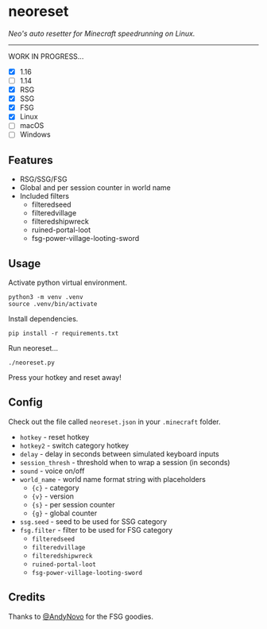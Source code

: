 # neoreset

_Neo's auto resetter for Minecraft speedrunning on Linux._

---

WORK IN PROGRESS...

- [x] 1.16
- [ ] 1.14
- [x] RSG
- [x] SSG
- [x] FSG
- [x] Linux
- [ ] macOS
- [ ] Windows

## Features

- RSG/SSG/FSG
- Global and per session counter in world name
- Included filters
    - filteredseed
    - filteredvillage
    - filteredshipwreck
    - ruined-portal-loot
    - fsg-power-village-looting-sword

## Usage

Activate python virtual environment.

```
python3 -m venv .venv
source .venv/bin/activate
```

Install dependencies.

```
pip install -r requirements.txt
```

Run neoreset…

```
./neoreset.py
```

Press your hotkey and reset away!

## Config

Check out the file called `neoreset.json` in your `.minecraft` folder.

- `hotkey` - reset hotkey
- `hotkey2` - switch category hotkey
- `delay` - delay in seconds between simulated keyboard inputs
- `session_thresh` - threshold when to wrap a session (in seconds)
- `sound` - voice on/off
- `world_name` - world name format string with placeholders
    - `{c}` - category
    - `{v}` - version
    - `{s}` - per session counter
    - `{g}` - global counter
- `ssg.seed` - seed to be used for SSG category
- `fsg.filter` - filter to be used for FSG category
    - `filteredseed`
    - `filteredvillage`
    - `filteredshipwreck`
    - `ruined-portal-loot`
    - `fsg-power-village-looting-sword`

## Credits

Thanks to [@AndyNovo](https://github.com/andynovo) for the FSG goodies.
